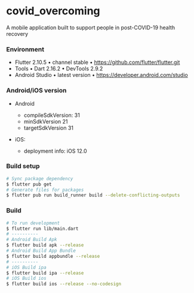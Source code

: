 # covid_overcoming

A mobile application built to support people in post-COVID-19 health recovery


### Environment

- Flutter 2.10.5 • channel stable • https://github.com/flutter/flutter.git
- Tools • Dart 2.16.2 • DevTools 2.9.2
- Android Studio • latest version • https://developer.android.com/studio


### Android/iOS version

- Android
  - compileSdkVersion: 31
  - minSdkVersion 21
  - targetSdkVersion 31
 
- iOS: 
  - deployment info: iOS 12.0
  

### Build setup

``` bash
# Sync package dependency
$ flutter pub get
# Generate files for packages
$ flutter pub run build_runner build --delete-conflicting-outputs
```


### Build
``` bash
# To run development
$ flutter run lib/main.dart
# ----------
# Android Build Apk 
$ flutter build apk --release
# Android Build App Bundle
$ flutter build appbundle --release
# ----------
# iOS Build ipa
$ flutter build ipa --release
# iOS Build ios
$ flutter build ios --release --no-codesign
```

  

